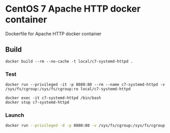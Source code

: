 # CentOS 7 Apache HTTP docker container
Dockerfile for Apache HTTP docker container

## Build
```
docker build --rm --no-cache -t local/c7-systemd-httpd .
```

### Test
```
docker run --privileged -it -p 8080:80 --rm --name c7-systemd-httpd -v /sys/fs/cgroup:/sys/fs/cgroup:ro local/c7-systemd-httpd

docker exec -it c7-systemd-httpd /bin/bash
docker stop c7-systemd-httpd
```

### Launch
```bash
docker run --privileged -d -p 8080:80 -v /sys/fs/cgroup:/sys/fs/cgroup:ro local/c7-systemd-httpd
```
